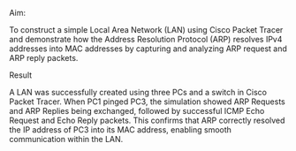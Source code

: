 Aim:

To construct a simple Local Area Network (LAN) using Cisco Packet Tracer and demonstrate how the Address Resolution Protocol (ARP)
resolves IPv4 addresses into MAC addresses by capturing and analyzing ARP request and ARP reply packets.

Result

A LAN was successfully created using three PCs and a switch in Cisco Packet Tracer.
When PC1 pinged PC3, the simulation showed ARP Requests and ARP Replies being exchanged,
followed by successful ICMP Echo Request and Echo Reply packets. This confirms that ARP 
correctly resolved the IP address of PC3 into its MAC address, enabling smooth communication within the LAN.
